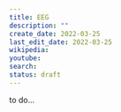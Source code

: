 ```yaml
---
title: EEG
description: ""
create_date: 2022-03-25
last_edit_date: 2022-03-25
wikipedia: 
youtube: 
search: 
status: draft
---
```

to do...